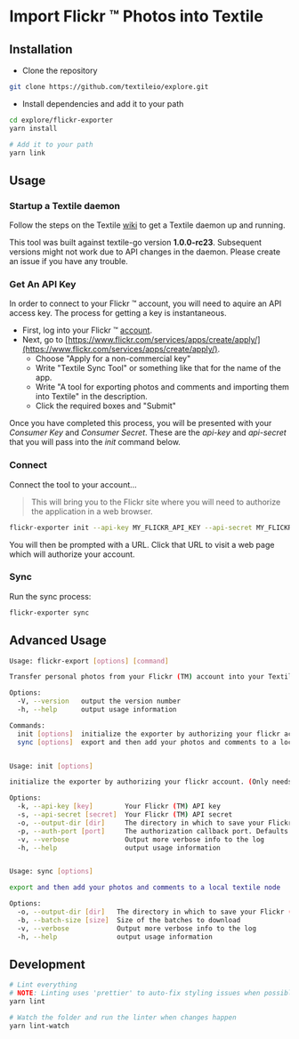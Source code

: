 # Import Flickr ™ Photos into Textile

## Installation

* Clone the repository
```sh
git clone https://github.com/textileio/explore.git
```

* Install dependencies and add it to your path
```sh
cd explore/flickr-exporter
yarn install

# Add it to your path
yarn link
```

## Usage

### Startup a Textile daemon

Follow the steps on the Textile [wiki](https://github.com/textileio/go-textile/wiki) to
get a Textile daemon up and running.

This tool was built against textile-go version **1.0.0-rc23**. Subsequent versions
might not work due to API changes in the daemon. Please create an issue if you have
any trouble.

### Get An API Key

In order to connect to your Flickr ™ account, you will need to aquire an
API access key. The process for getting a key is instantaneous.

* First, log into your Flickr ™ [account](https://www.flickr.com/).
* Next, go to [https://www.flickr.com/services/apps/create/apply/](https://www.flickr.com/services/apps/create/apply/).
  * Choose "Apply for a non-commercial key"
  * Write "Textile Sync Tool" or something like that for the name of the app.
  * Write "A tool for exporting photos and comments and importing them into Textile" in the
    description.
  * Click the required boxes and "Submit"

Once you have completed this process, you will be presented with your *Consumer Key* and
*Consumer Secret*. These are the *api-key* and *api-secret* that you will pass into the 
*init* command below.

### Connect
Connect the tool to your account...

> This will bring you to the Flickr site where you will need to authorize
> the application in a web browser.

```sh
flickr-exporter init --api-key MY_FLICKR_API_KEY --api-secret MY_FLICKR_SECRET
```

You will then be prompted with a URL. Click that URL to visit a web page which will
authorize your account.

### Sync

Run the sync process:

```sh
flickr-exporter sync
```

## Advanced Usage

```sh
Usage: flickr-export [options] [command]

Transfer personal photos from your Flickr (TM) account into your Textile wallet

Options:
  -V, --version   output the version number
  -h, --help      output usage information

Commands:
  init [options]  initialize the exporter by authorizing your flickr account. (Only needs to be done once.)
  sync [options]  export and then add your photos and comments to a local textile node


Usage: init [options]

initialize the exporter by authorizing your flickr account. (Only needs to be done once.)

Options:
  -k, --api-key [key]        Your Flickr (TM) API key
  -s, --api-secret [secret]  Your Flickr (TM) API secret
  -o, --output-dir [dir]     The directory in which to save your Flickr (TM) data
  -p, --auth-port [port]     The authorization callback port. Defaults to 7777
  -v, --verbose              Output more verbose info to the log
  -h, --help                 output usage information


Usage: sync [options]

export and then add your photos and comments to a local textile node

Options:
  -o, --output-dir [dir]   The directory in which to save your Flickr (TM) data
  -b, --batch-size [size]  Size of the batches to download
  -v, --verbose            Output more verbose info to the log
  -h, --help               output usage information
```

## Development

```sh
# Lint everything
# NOTE: Linting uses 'prettier' to auto-fix styling issues when possible
yarn lint

# Watch the folder and run the linter when changes happen
yarn lint-watch
```

